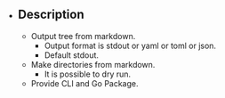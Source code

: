 - ## Description
    - Output tree from markdown.
        - Output format is stdout or yaml or toml or json.
        - Default stdout.
    - Make directories from markdown.
        - It is possible to dry run.
    - Provide CLI and Go Package.